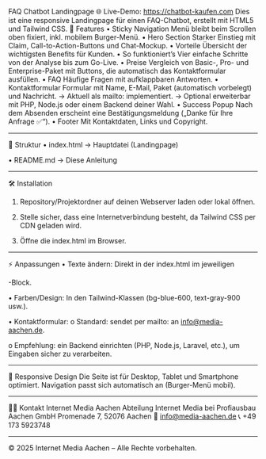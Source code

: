 FAQ Chatbot Landingpage
🌐 Live-Demo: https://chatbot-kaufen.com
Dies ist eine responsive Landingpage für einen FAQ-Chatbot, erstellt mit HTML5 und Tailwind CSS.
🚀 Features
•	Sticky Navigation
Menü bleibt beim Scrollen oben fixiert, inkl. mobilem Burger-Menü.
•	Hero Section
Starker Einstieg mit Claim, Call-to-Action-Buttons und Chat-Mockup.
•	Vorteile
Übersicht der wichtigsten Benefits für Kunden.
•	So funktioniert’s
Vier einfache Schritte von der Analyse bis zum Go-Live.
•	Preise
Vergleich von Basic-, Pro- und Enterprise-Paket mit Buttons, die automatisch das Kontaktformular ausfüllen.
•	FAQ
Häufige Fragen mit aufklappbaren Antworten.
•	Kontaktformular
Formular mit Name, E-Mail, Paket (automatisch vorbelegt) und Nachricht.
→ Aktuell als mailto: implementiert.
→ Optional erweiterbar mit PHP, Node.js oder einem Backend deiner Wahl.
•	Success Popup
Nach dem Absenden erscheint eine Bestätigungsmeldung („Danke für Ihre Anfrage ✅“).
•	Footer
Mit Kontaktdaten, Links und Copyright.
________________________________________
📂 Struktur
•	index.html → Hauptdatei (Landingpage)

•	README.md → Diese Anleitung
________________________________________
🛠 Installation
1.	Repository/Projektordner auf deinen Webserver laden oder lokal öffnen.

2.	Stelle sicher, dass eine Internetverbindung besteht, da Tailwind CSS per CDN geladen wird.

3.	Öffne die index.html im Browser.
________________________________________
⚡ Anpassungen
•	Texte ändern: Direkt in der index.html im jeweiligen <section>-Block.

•	Farben/Design: In den Tailwind-Klassen (bg-blue-600, text-gray-900 usw.).

•	Kontaktformular:
o	Standard: sendet per mailto: an info@media-aachen.de.

o	Empfehlung: ein Backend einrichten (PHP, Node.js, Laravel, etc.), um Eingaben sicher zu verarbeiten.
________________________________________
📱 Responsive Design
Die Seite ist für Desktop, Tablet und Smartphone optimiert.
Navigation passt sich automatisch an (Burger-Menü mobil).
________________________________________
👨‍💻 Kontakt
Internet Media Aachen
Abteilung Internet Media bei Profiausbau Aachen GmbH
Promenade 7, 52076 Aachen
📧 info@media-aachen.de
📞 +49 173 5923748
________________________________________
© 2025 Internet Media Aachen – Alle Rechte vorbehalten.
